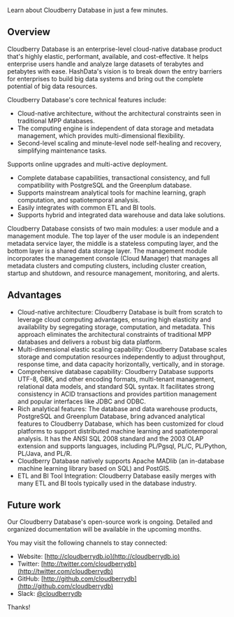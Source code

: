 

Learn about Cloudberry Database in just a few minutes.

## Overview

Cloudberry Database is an enterprise-level cloud-native database product that's highly elastic, performant, available, and cost-effective. It helps enterprise users handle and analyze large datasets of terabytes and petabytes with ease. HashData's vision is to break down the entry barriers for enterprises to build big data systems and bring out the complete potential of big data resources.

Cloudberry Database's core technical features include:

- Cloud-native architecture, without the architectural constraints seen in traditional MPP databases.
- The computing engine is independent of data storage and metadata management, which provides 
multi-dimensional flexibility.
- Second-level scaling and minute-level node self-healing and recovery, simplifying maintenance tasks. 

Supports online upgrades and multi-active deployment.

- Complete database capabilities, transactional consistency, and full compatibility with PostgreSQL and the 
Greenplum database.
- Supports mainstream analytical tools for machine learning, graph computation, and spatiotemporal analysis.
- Easily integrates with common ETL and BI tools.
- Supports hybrid and integrated data warehouse and data lake solutions.

Cloudberry Database consists of two main modules: a user module and a management module. The top layer of the user module is an independent metadata service layer, the middle is a stateless computing layer, and the bottom layer is a shared data storage layer. The management module incorporates the management console (Cloud Manager) that manages all metadata clusters and computing clusters, including cluster creation, startup and shutdown, and resource management, monitoring, and alerts.

## Advantages

- Cloud-native architecture: Cloudberry Database is built from scratch to leverage cloud computing advantages, ensuring high elasticity and availability by segregating storage, computation, and metadata. This approach eliminates the architectural constraints of traditional MPP databases and delivers a robust big data platform.
- Multi-dimensional elastic scaling capability: Cloudberry Database scales storage and computation resources independently to adjust throughput, response time, and data capacity horizontally, vertically, and in storage.
- Comprehensive database capability: Cloudberry Database supports UTF-8, GBK, and other encoding formats, multi-tenant management, relational data models, and standard SQL syntax. It facilitates strong consistency in ACID transactions and provides partition management and popular interfaces like JDBC and ODBC.
- Rich analytical features: The database and data warehouse products, PostgreSQL and Greenplum Database, bring advanced analytical features to Cloudberry Database, which has been customized for cloud platforms to support distributed machine learning and spatiotemporal analysis. It has the ANSI SQL 2008 standard and the 2003 OLAP extension and supports languages, including PL/Pgsql, PL/C, PL/Python, PL/Java, and PL/R. 
- Cloudberry Database natively supports Apache MADlib (an in-database machine learning library based on SQL) and PostGIS.
- ETL and BI Tool Integration: Cloudberry Database easily merges with many ETL and BI tools typically used in the database industry. 

## Future work

Our Cloudberry Database's open-source work is ongoing. Detailed and organized documentation will be available in the upcoming months.

You may visit the following channels to stay connected:

- Website: [http://cloudberrydb.io](http://cloudberrydb.io)
- Twitter: [http://twitter.com/cloudberrydb](http://twitter.com/cloudberrydb)
- GitHub: [http://github.com/cloudberrydb](http://github.com/cloudberrydb)
- Slack: [@cloudberrydb](https://communityinviter.com/apps/cloudberrydb/welcome)

Thanks!
